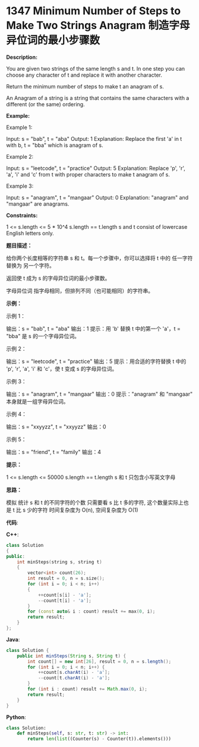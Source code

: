 # 1347 Minimum Number of Steps to Make Two Strings Anagram 制造字母异位词的最小步骤数

__Description:__

You are given two strings of the same length s and t. In one step you can choose any character of t and replace it with another character.

Return the minimum number of steps to make t an anagram of s.

An Anagram of a string is a string that contains the same characters with a different (or the same) ordering.

__Example:__

Example 1:

Input: s = "bab", t = "aba"
Output: 1
Explanation: Replace the first 'a' in t with b, t = "bba" which is anagram of s.

Example 2:

Input: s = "leetcode", t = "practice"
Output: 5
Explanation: Replace 'p', 'r', 'a', 'i' and 'c' from t with proper characters to make t anagram of s.

Example 3:

Input: s = "anagram", t = "mangaar"
Output: 0
Explanation: "anagram" and "mangaar" are anagrams.

__Constraints:__

1 <= s.length <= 5 * 10^4
s.length == t.length
s and t consist of lowercase English letters only.

__题目描述：__

给你两个长度相等的字符串 s 和 t。每一个步骤中，你可以选择将 t 中的 任一字符 替换为 另一个字符。

返回使 t 成为 s 的字母异位词的最小步骤数。

字母异位词 指字母相同，但排列不同（也可能相同）的字符串。

__示例：__

示例 1：

输出：s = "bab", t = "aba"
输出：1
提示：用 'b' 替换 t 中的第一个 'a'，t = "bba" 是 s 的一个字母异位词。

示例 2：

输出：s = "leetcode", t = "practice"
输出：5
提示：用合适的字符替换 t 中的 'p', 'r', 'a', 'i' 和 'c'，使 t 变成 s 的字母异位词。

示例 3：

输出：s = "anagram", t = "mangaar"
输出：0
提示："anagram" 和 "mangaar" 本身就是一组字母异位词。

示例 4：

输出：s = "xxyyzz", t = "xxyyzz"
输出：0

示例 5：

输出：s = "friend", t = "family"
输出：4

__提示：__

1 <= s.length <= 50000
s.length == t.length
s 和 t 只包含小写英文字母

__思路：__

模拟
统计 s 和 t 的不同字符的个数
只需要看 s 比 t 多的字符, 这个数量实际上也是 t 比 s 少的字符
时间复杂度为 O(n), 空间复杂度为 O(1)

__代码__:

__C++__:

```C++
class Solution 
{
public:
    int minSteps(string s, string t) 
    {
        vector<int> count(26);
        int result = 0, n = s.size();
        for (int i = 0; i < n; i++)
        {
            ++count[s[i] - 'a'];
            --count[t[i] - 'a'];
        }
        for (const auto& i : count) result += max(0, i);
        return result;
    }
};
```

__Java__:

```Java
class Solution {
    public int minSteps(String s, String t) {
        int count[] = new int[26], result = 0, n = s.length();
        for (int i = 0; i < n; i++) {
            ++count[s.charAt(i) - 'a'];
            --count[t.charAt(i) - 'a'];
        }
        for (int i : count) result += Math.max(0, i);
        return result;
    }
}
```

__Python__:

```Python
class Solution:
    def minSteps(self, s: str, t: str) -> int:
        return len(list((Counter(s) - Counter(t)).elements()))
```
